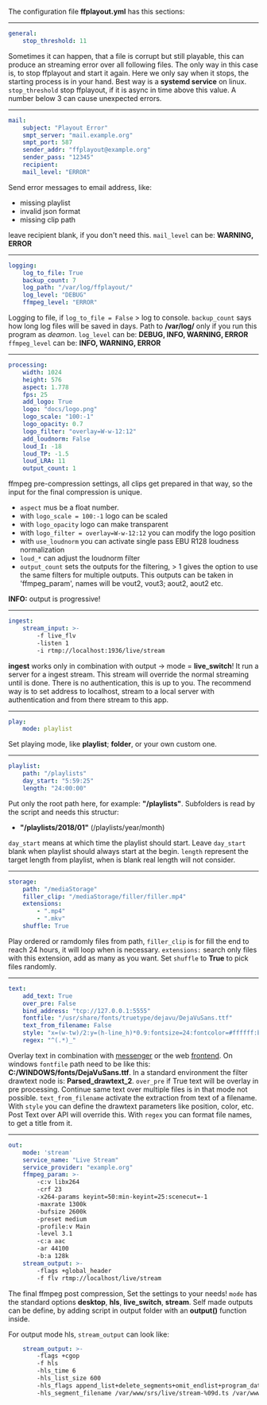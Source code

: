 The configuration file **ffplayout.yml** has this sections:

---

```YAML
general:
    stop_threshold: 11
```
Sometimes it can happen, that a file is corrupt but still playable,
this can produce an streaming error over all following files. The only way
in this case is, to stop ffplayout and start it again. Here we only say when
it stops, the starting process is in your hand. Best way is a **systemd service**
on linux. `stop_threshold` stop ffplayout, if it is async in time above this
value. A number below 3 can cause unexpected errors.

---

```YAML
mail:
    subject: "Playout Error"
    smpt_server: "mail.example.org"
    smpt_port: 587
    sender_addr: "ffplayout@example.org"
    sender_pass: "12345"
    recipient:
    mail_level: "ERROR"
```
Send error messages to email address, like:
- missing playlist
- invalid json format
- missing clip path

leave recipient blank, if you don't need this.
`mail_level` can be: **WARNING, ERROR**

---

```YAML
logging:
    log_to_file: True
    backup_count: 7
    log_path: "/var/log/ffplayout/"
    log_level: "DEBUG"
    ffmpeg_level: "ERROR"
```

Logging to file, if `log_to_file = False` > log to console.
`backup_count` says how long log files will be saved in days.
Path to **/var/log/** only if you run this program as *deamon*.
`log_level` can be: **DEBUG, INFO, WARNING, ERROR**
`ffmpeg_level` can be: **INFO, WARNING, ERROR**

---

```YAML
processing:
    width: 1024
    height: 576
    aspect: 1.778
    fps: 25
    add_logo: True
    logo: "docs/logo.png"
    logo_scale: "100:-1"
    logo_opacity: 0.7
    logo_filter: "overlay=W-w-12:12"
    add_loudnorm: False
    loud_I: -18
    loud_TP: -1.5
    loud_LRA: 11
    output_count: 1
```

ffmpeg pre-compression settings, all clips get prepared in that way,
so the input for the final compression is unique.
- `aspect` mus be a float number.
- with `logo_scale = 100:-1` logo can be scaled
- with `logo_opacity` logo can make transparent
- with `logo_filter = overlay=W-w-12:12` you can modify the logo position
- with `use_loudnorm` you can activate single pass EBU R128 loudness normalization
- `loud_*` can adjust the loudnorm filter
- `output_count` sets the outputs for the filtering, > 1 gives the option to use the same filters for multiple outputs. This outputs can be taken in 'ffmpeg_param', names will be vout2, vout3;
aout2, aout2 etc.

**INFO:** output is progressive!

---

```YAML
ingest:
    stream_input: >-
        -f live_flv
        -listen 1
        -i rtmp://localhost:1936/live/stream
```
**ingest** works only in combination with output -> mode = **live_switch**!
It run a server for a ingest stream. This stream will override the normal streaming
until is done.
There is no authentication, this is up to you. The recommend way is to set address to localhost, stream to a local server with authentication and from there stream to this app.

---

```YAML
play:
    mode: playlist
```
Set playing mode, like **playlist**; **folder**, or your own custom one.

---

```YAML
playlist:
    path: "/playlists"
    day_start: "5:59:25"
    length: "24:00:00"
```

Put only the root path here, for example: **"/playlists"**.
Subfolders is read by the script and needs this structur:
- **"/playlists/2018/01"** (/playlists/year/month)

`day_start` means at which time the playlist should start. Leave `day_start` blank when playlist should always start at the begin.
`length` represent the target length from playlist, when is blank real length will not consider.

---

```YAML
storage:
    path: "/mediaStorage"
    filler_clip: "/mediaStorage/filler/filler.mp4"
    extensions:
        - ".mp4"
        - ".mkv"
    shuffle: True
```
Play ordered or ramdomly files from path, `filler_clip` is for fill the end
to reach 24 hours, it will loop when is necessary. `extensions:` search only files
with this extension, add as many as you want. Set `shuffle` to **True** to pick files randomly.

---

```YAML
text:
    add_text: True
    over_pre: False
    bind_address: "tcp://127.0.0.1:5555"
    fontfile: "/usr/share/fonts/truetype/dejavu/DejaVuSans.ttf"
    text_from_filename: False
    style: "x=(w-tw)/2:y=(h-line_h)*0.9:fontsize=24:fontcolor=#ffffff:box=1:boxcolor=#000000:boxborderw=4"
    regex: "^(.*)_"
```
Overlay text in combination with [messenger](https://github.com/ffplayout/messenger) or the web [frontend](https://github.com/ffplayout/ffplayout-frontend).
On windows `fontfile` path need to be like this: **C\:/WINDOWS/fonts/DejaVuSans.ttf**.
In a standard environment the filter drawtext node is: **Parsed_drawtext_2**.
`over_pre` if True text will be overlay in pre processing. Continue same text
over multiple files is in that mode not possible.
`text_from_filename` activate the extraction from text of a filename. With `style` you can define the drawtext parameters like position, color, etc. Post Text over API will override this.
With `regex` you can format file names, to get a title from it.

---

```YAML
out:
    mode: 'stream'
    service_name: "Live Stream"
    service_provider: "example.org"
    ffmpeg_param: >-
        -c:v libx264
        -crf 23
        -x264-params keyint=50:min-keyint=25:scenecut=-1
        -maxrate 1300k
        -bufsize 2600k
        -preset medium
        -profile:v Main
        -level 3.1
        -c:a aac
        -ar 44100
        -b:a 128k
    stream_output: >-
        -flags +global_header
        -f flv rtmp://localhost/live/stream
```

The final ffmpeg post compression, Set the settings to your needs!
`mode` has the standard options **desktop**, **hls**, **live_switch**, **stream**. Self made outputs
can be define, by adding script in output folder with an **output()** function inside.

For output mode hls, `stream_output` can look like:

```YAML
    stream_output: >-
        -flags +cgop
        -f hls
        -hls_time 6
        -hls_list_size 600
        -hls_flags append_list+delete_segments+omit_endlist+program_date_time
        -hls_segment_filename /var/www/srs/live/stream-%09d.ts /var/www/srs/live/stream.m3u8
```
